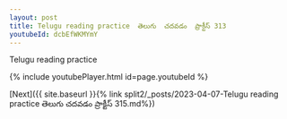 ```yaml
---
layout: post
title: Telugu reading practice  తెలుగు  చదవడం  ప్రాక్టీస్ 313
youtubeId: dcbEfWKMYmY
---
```

 
 
Telugu reading practice
 
 
 
 
 


{% include youtubePlayer.html id=page.youtubeId %}
 
[Next]({{ site.baseurl }}{% link  split2/_posts/2023-04-07-Telugu reading practice  తెలుగు  చదవడం  ప్రాక్టీస్ 315.md%})
 
